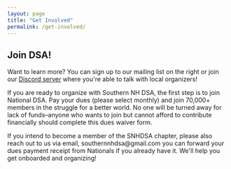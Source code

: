 ```yaml
---
layout: page
title: "Get Involved"
permalink: /get-involved/
---
```


<h2>Join DSA!</h2>
<div class="two-columns">
  <div>
    <p> Want to learn more? You can sign up to our mailing list on the right or join our <a href="https://discord.com/invite/kapSFgmxnX">Discord server</a> where you're able to talk with local organizers!</p>
    <p> If you are ready to organize with Southern NH DSA, the first step is to join National DSA. Pay your dues (please select monthly) and join 70,000+ members in the struggle for a better world. No one will be turned away for lack of funds–anyone who wants to join but cannot afford to contribute financially should complete this dues waiver form. </p>
    <p> If you intend to become a member of the SNHDSA chapter, please also reach out to us via email, southernnhdsa@gmail.com you can forward your dues payment receipt from Nationals if you already have it. We'll help you get onboarded and organizing! </p>

  </div>
  <div>
    <link href='https://actionnetwork.org/css/style-embed-v3.css' rel='stylesheet' type='text/css' /><script src='https://actionnetwork.org/widgets/v5/form/join-southern-new-hampshire-dsa?format=js&source=widget'></script><div id='can-form-area-join-southern-new-hampshire-dsa' style='width: 100%'></div>
  </div>
</div>
